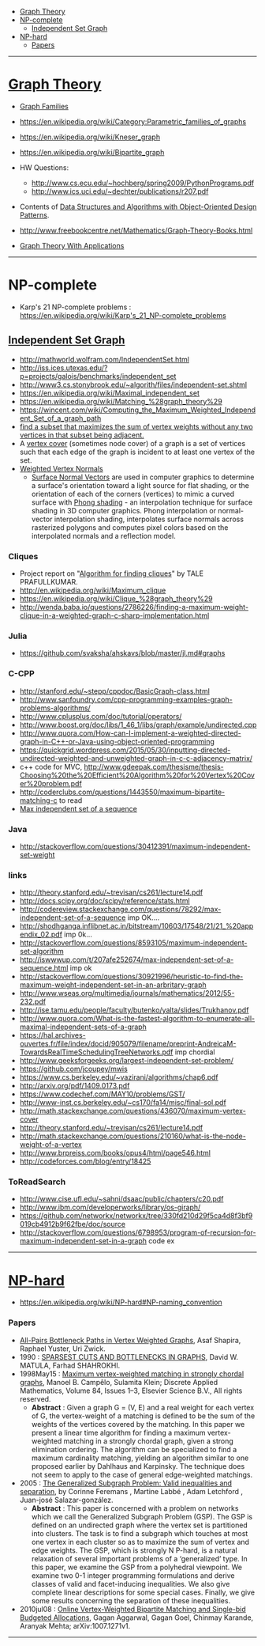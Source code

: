+ [Graph Theory](#graph-theory)
+ [NP-complete](#np-complete)
   + [Independent Set Graph](#independent-set-graph)
+ [NP-hard](#np-hard)
   + [Papers](#papers)
   
----

# [Graph Theory](https://en.wikipedia.org/wiki/Graph_theory)
+ [Graph Families](https://en.wikipedia.org/wiki/Category:Graph_families)
+ https://en.wikipedia.org/wiki/Category:Parametric_families_of_graphs
+ https://en.wikipedia.org/wiki/Kneser_graph
+ https://en.wikipedia.org/wiki/Bipartite_graph
+ HW Questions:
    + http://www.cs.ecu.edu/~hochberg/spring2009/PythonPrograms.pdf
    + http://www.ics.uci.edu/~dechter/publications/r207.pdf
+ Contents of [Data Structures and Algorithms with Object-Oriented Design Patterns](http://www.brpreiss.com/books/opus4/html/page9.html).

+ http://www.freebookcentre.net/Mathematics/Graph-Theory-Books.html
+ [Graph Theory With Applications](http://book.huihoo.com/pdf/graph-theory-With-applications/pdf/GTWA.pdf)

----

# NP-complete
+ Karp's 21 NP-complete problems : https://en.wikipedia.org/wiki/Karp's_21_NP-complete_problems

## [Independent Set Graph](https://en.wikipedia.org/wiki/Independent_set_%28graph_theory%29)
+ http://mathworld.wolfram.com/IndependentSet.html
+ http://iss.ices.utexas.edu/?p=projects/galois/benchmarks/independent_set
+ http://www3.cs.stonybrook.edu/~algorith/files/independent-set.shtml
+ https://en.wikipedia.org/wiki/Maximal_independent_set
+ https://en.wikipedia.org/wiki/Matching_%28graph_theory%29
+ https://wincent.com/wiki/Computing_the_Maximum_Weighted_Independent_Set_of_a_graph_path
+ [find a subset that maximizes the sum of vertex weights without any two vertices in that subset being adjacent.](https://www.google.co.in/search?client=ubuntu&channel=fs&q=+Find+a+subset+of+V+that+maximizes+the+sum+of+vertex+weights+without+any+two+vertices+in+that+subset+being+adjacent.&ie=utf-8&oe=utf-8&gfe_rd=cr&ei=pprtVc6HN7Hv8wfJsYWoCQ#q=Find+a+subset+of+V+that+maximizes+the+sum+of+vertex+weights+without+any+two+vertices+in+that+subset+being+adjacent.&channel=fs&start=30)
+ A [vertex cover](https://en.wikipedia.org/wiki/Vertex_cover) (sometimes node cover) of a graph is a set of vertices such that each edge of the graph is incident to at least one vertex of the set. 
+ [Weighted Vertex Normals](http://www.bytehazard.com/articles/vertnorm.html)
   + [Surface Normal Vectors](https://en.wikipedia.org/wiki/Normal_%28geometry%29) are used in computer graphics to determine a surface's orientation toward a light source for flat shading, or the orientation of each of the corners (vertices) to mimic a curved surface with [Phong shading](https://en.wikipedia.org/wiki/Phong_shading) - an interpolation technique for surface shading in 3D computer graphics. Phong interpolation or normal-vector interpolation shading, interpolates surface normals across rasterized polygons and computes pixel colors based on the interpolated normals and a reflection model.

### Cliques
+ Project report on "[Algorithm for finding cliques](http://www.imsc.res.in/~pptale/documents/report_ISI.pdf)" by TALE PRAFULLKUMAR.
+ http://en.wikipedia.org/wiki/Maximum_clique
+ https://en.wikipedia.org/wiki/Clique_%28graph_theory%29
+ http://wenda.baba.io/questions/2786226/finding-a-maximum-weight-clique-in-a-weighted-graph-c-sharp-implementation.html 


### Julia
+ https://github.com/svaksha/ahskavs/blob/master/jl.md#graphs


### C-CPP
+ http://stanford.edu/~stepp/cppdoc/BasicGraph-class.html
+ http://www.sanfoundry.com/cpp-programming-examples-graph-problems-algorithms/
+ http://www.cplusplus.com/doc/tutorial/operators/  
+ http://www.boost.org/doc/libs/1_46_1/libs/graph/example/undirected.cpp
+ http://www.quora.com/How-can-I-implement-a-weighted-directed-graph-in-C++-or-Java-using-object-oriented-programming
+ https://quickgrid.wordpress.com/2015/05/30/inputting-directed-undirected-weighted-and-unweighted-graph-in-c-c-adjacency-matrix/
+ c++ code for MVC, http://www.gdeepak.com/thesisme/thesis-Choosing%20the%20Efficient%20Algorithm%20for%20Vertex%20Cover%20problem.pdf  
+ http://coderclubs.com/questions/1443550/maximum-bipartite-matching-c  to read
+ [Max independent set of a sequence](https://www.google.co.in/url?sa=t&rct=j&q=&esrc=s&source=web&cd=1&cad=rja&uact=8&ved=0CB8QFjAAahUKEwihyZzA0uzHAhWKJI4KHdoXAt0&url=http%3A%2F%2Fcodereview.stackexchange.com%2Fquestions%2F78292%2Fmax-independent-set-of-a-sequence&usg=AFQjCNEP_dDRJtDKyhAt4o2dcWPiHzejtA&bvm=bv.102022582,d.c2E)

### Java
+ http://stackoverflow.com/questions/30412391/maximum-independent-set-weight

### links
+ http://theory.stanford.edu/~trevisan/cs261/lecture14.pdf
+ http://docs.scipy.org/doc/scipy/reference/stats.html
+ http://codereview.stackexchange.com/questions/78292/max-independent-set-of-a-sequence   imp OK....
+ http://shodhganga.inflibnet.ac.in/bitstream/10603/17548/21/21_%20appendix_02.pdf    imp 0k...
+ http://stackoverflow.com/questions/8593105/maximum-independent-set-algorithm
+ http://iswwwup.com/t/207afe252674/max-independent-set-of-a-sequence.html   imp ok
+ http://stackoverflow.com/questions/30921996/heuristic-to-find-the-maximum-weight-independent-set-in-an-arbritary-graph
+ http://www.wseas.org/multimedia/journals/mathematics/2012/55-232.pdf
+ http://ise.tamu.edu/people/faculty/butenko/yalta/slides/Trukhanov.pdf
+ http://www.quora.com/What-is-the-fastest-algorithm-to-enumerate-all-maximal-independent-sets-of-a-graph
+ https://hal.archives-ouvertes.fr/file/index/docid/905079/filename/preprint-AndreicaM-TowardsRealTimeSchedulingTreeNetworks.pdf   imp chordial
+ http://www.geeksforgeeks.org/largest-independent-set-problem/
+ https://github.com/jcoupey/mwis
+ https://www.cs.berkeley.edu/~vazirani/algorithms/chap6.pdf
+ http://arxiv.org/pdf/1409.0173.pdf
+ https://www.codechef.com/MAY10/problems/GST/
+ http://www-inst.cs.berkeley.edu/~cs170/fa14/misc/final-sol.pdf
+ http://math.stackexchange.com/questions/436070/maximum-vertex-cover
+ http://theory.stanford.edu/~trevisan/cs261/lecture14.pdf
+ http://math.stackexchange.com/questions/210160/what-is-the-node-weight-of-a-vertex
+ http://www.brpreiss.com/books/opus4/html/page546.html
+ http://codeforces.com/blog/entry/18425

### ToReadSearch
+ http://www.cise.ufl.edu/~sahni/dsaac/public/chapters/c20.pdf   
+ http://www.ibm.com/developerworks/library/os-giraph/   
+ https://github.com/networkx/networkx/tree/330fd210d29f5ca4d8f3bf9019cb4912b9f62fbe/doc/source  
+ http://stackoverflow.com/questions/6798953/program-of-recursion-for-maximum-independent-set-in-a-graph    code ex

----

# [NP-hard](https://en.wikipedia.org/wiki/NP-hard)
+ https://en.wikipedia.org/wiki/NP-hard#NP-naming_convention

### Papers
+ [All-Pairs Bottleneck Paths in Vertex Weighted Graphs](http://www.math.tau.ac.il/~asafico/bottle.pdf), Asaf Shapira, Raphael Yuster, Uri Zwick.
+ 1990 : [SPARSEST CUTS AND BOTTLENECKS IN GRAPHS](http://ac.els-cdn.com/0166218X9090133W/1-s2.0-0166218X9090133W-main.pdf?_tid=196f5ea0-4d71-11e5-8a1d-00000aab0f6c&acdnat=1440758565_1996876e0681c341b61aef7a39b1babb), David W. MATULA, Farhad SHAHROKHI.
+ 1998May15 : [Maximum vertex-weighted matching in strongly chordal graphs](http://ac.els-cdn.com/S0166218X97001364/1-s2.0-S0166218X97001364-main.pdf?_tid=8f64dcc6-4d7f-11e5-b2b0-00000aacb360&acdnat=1440764776_524bfd9783357f296c58ac41d8cdd59d), Manoel B. Campêlo, Sulamita Klein; Discrete Applied Mathematics, Volume 84, Issues 1–3, Elsevier Science B.V., All rights reserved.
    + __Abstract__ : Given a graph G = (V, E) and a real weight for each vertex of G, the vertex-weight of a matching is defined to be the sum of the weights of the vertices covered by the matching. In this paper we present a linear time algorithm for finding a maximum vertex-weighted matching in a strongly chordal graph, given a strong elimination ordering. The algorithm can be specialized to find a maximum cardinality matching, yielding an algorithm similar to one proposed earlier by Dahlhaus and Karpinsky. The technique does not seem to apply to the case of general edge-weighted matchings.
+ 2005 : [The Generalized Subgraph Problem: Valid inequalities and separation](http://citeseerx.ist.psu.edu/viewdoc/summary?doi=10.1.1.330.1703), by Corinne Feremans , Martine Labbé , Adam Letchford , Juan-josé Salazar-gonzález.
   + __Abstract__ : This paper is concerned with a problem on networks which we call the Generalized Subgraph Problem (GSP). The GSP is defined on an undirected graph where the vertex set is partitioned into clusters. The task is to find a subgraph which touches at most one vertex in each cluster so as to maximize the sum of vertex and edge weights. The GSP, which is strongly N P-hard, is a natural relaxation of several important problems of a ‘generalized’ type. In this paper, we examine the GSP from a polyhedral viewpoint. We examine two 0-1 integer programming formulations and derive classes of valid and facet-inducing inequalities. We also give complete linear descriptions for some special cases. Finally, we give some results concerning the separation of these inequalities.
+ 2010jul08 : [Online Vertex-Weighted Bipartite Matching and Single-bid Budgeted Allocations](http://www.gagangoel.com/papers/online_vertex_weighted_soda2011.pdf), Gagan Aggarwal, Gagan Goel, Chinmay Karande, Aranyak Mehta; arXiv:1007.1271v1.

----

